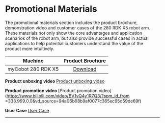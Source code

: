 # Promotional Materials
The promotional materials section includes the product brochure, demonstration video and customer cases of the 280 RDK X5 robot arm. These materials not only show the core advantages and application scenarios of the robot arm, but also provide successful cases in actual applications to help potential customers understand the value of the product more intuitively.

| Machine | Product Brochure |
| :------------: | :----------------------------------------------------------: |
| myCobot 280 RDK X5 | [Download](https://download-elephantrobotics.oss-cn-shenzhen.aliyuncs.com/Product_software/myCobot/brochure/myCobot280Pi-brochure-2023031.pdf) |

**Product unboxing video**
[Product unboxing video](https://www.bilibili.com/video/BV1fb4y1C71s/?spm_id_from=333.999.0.0&vd_source=94a06b98b9af0077c365ec65d59de69f)

**Product promotion video**
[Product promotion video](https://www.bilibili.com/video/BV1vQ4y1R7Q3/?spm_id_from =333.999.0.0&vd_source=94a06b98b9af0077c365ec65d59de69f)

**User Case**
[User Case](https://www.bilibili.com/video/BV1qq4y1z7xp/?t=22.857006&spm_id_from=333.1350.jump_directly&vd_source=94a06b98b9af0077c365ec65d59de69f)

---